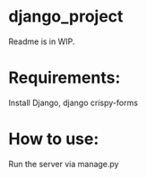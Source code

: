 # django_project
Readme is in WIP.


# Requirements:
Install Django, django crispy-forms

# How to use:
Run the server via manage.py
